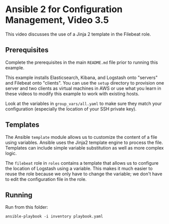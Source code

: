 # Ansible 2 for Configuration Management, Video 3.5

This video discusses the use of a Jinja 2 template in the Filebeat role.

## Prerequisites

Complete the prerequisites in the main `README.md` file prior to running
this example.

This example installs Elasticsearch, Kibana, and Logstash onto "servers" and
Filebeat onto "clients". You can use the `setup` directory to provision one
server and two clients as virtual machines in AWS or use what you learn in
these videos to modify this example to work with existing hosts.

Look at the variables in `group_vars/all.yaml` to make sure they match your
configuration (especially the location of your SSH private key).

## Templates

The Ansible `template` module allows us to customize the content of a file
using variables. Ansible uses the Jinja2 template engine to process the file.
Templates can include simple variable substitution as well as more complex
logic.

The `filebeat` role in `roles` contains a template that allows us to configure
the location of Logstash using a variable. This makes it much easier to reuse
the role because we only have to change the variable; we don't have to edit
the configuration file in the role.

## Running

Run from this folder:

```
ansible-playbook -i inventory playbook.yaml
```
